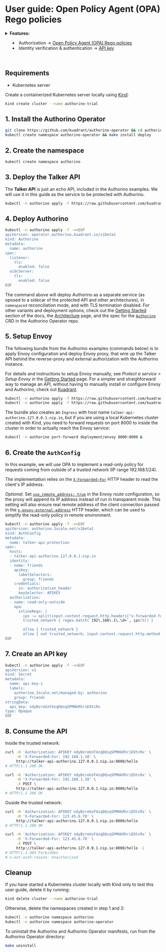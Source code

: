 # User guide: Open Policy Agent (OPA) Rego policies

<details>
  <summary>
    <strong>Features:</strong>
    <ul>
      <li>Authorization → <a href="./../features.md#open-policy-agent-opa-rego-policies-authorizationopa">Open Policy Agent (OPA) Rego policies</a></li>
      <li>Identity verification & authentication → <a href="./../features.md#api-key-identityapikey">API key</a></li>
    </ul>
  </summary>

  Authorino supports [Open Policy Agent](https://www.openpolicyagent.org) policies, either inline defined in [Rego language](https://www.openpolicyagent.org/docs/latest/policy-language) as part of the `AuthConfig` or fetched from an external endpoint, such as an OPA Policy Registry.

  Authorino's built-in OPA module precompiles the policies in reconciliation-time and cache them for fast evaluation in request-time, where they receive the Authorization JSON as input.

  Check out as well the user guide about [Authentication with API keys](./api-key-authentication.md).

  For further details about Authorino features in general, check the [docs](./../features.md).
</details>

<br/>

## Requirements

- Kubernetes server

Create a containerized Kubernetes server locally using [Kind](https://kind.sigs.k8s.io):

```sh
kind create cluster --name authorino-trial
```

## 1. Install the Authorino Operator

```sh
git clone https://github.com/kuadrant/authorino-operator && cd authorino-operator
kubectl create namespace authorino-operator && make install deploy
```

## 2. Create the namespace

```sh
kubectl create namespace authorino
```

## 3. Deploy the Talker API

The **Talker API** is just an echo API, included in the Authorino examples. We will use it in this guide as the service to be protected with Authorino.

```sh
kubectl -n authorino apply -f https://raw.githubusercontent.com/kuadrant/authorino-examples/main/talker-api/talker-api-deploy.yaml
```

## 4. Deploy Authorino

```sh
kubectl -n authorino apply -f -<<EOF
apiVersion: operator.authorino.kuadrant.io/v1beta1
kind: Authorino
metadata:
  name: authorino
spec:
  listener:
    tls:
      enabled: false
  oidcServer:
    tls:
      enabled: false
EOF
```

The command above will deploy Authorino as a separate service (as oposed to a sidecar of the protected API and other architectures), in `namespaced` reconciliation mode, and with TLS termination disabled. For other variants and deployment options, check out the [Getting Started](./../getting-started.md#2-deploy-an-authorino-instance) section of the docs, the [Architecture](./../architecture.md#topologies) page, and the spec for the [`Authorino`](https://github.com/Kuadrant/authorino-operator/blob/main/config/crd/bases/operator.authorino.kuadrant.io_authorinos.yaml) CRD in the Authorino Operator repo.

## 5. Setup Envoy

The following bundle from the Authorino examples (commands below) is to apply Envoy configuration and deploy Envoy proxy, that wire up the Talker API behind the reverse-proxy and external authorization with the Authorino instance.

For details and instructions to setup Envoy manually, see _Protect a service > Setup Envoy_ in the [Getting Started](./../getting-started.md#1-setup-envoy) page. For a simpler and straighforward way to manage an API, without having to manually install or configure Envoy and Authorino, check out [Kuadrant](https://github.com/kuadrant).

```sh
kubectl -n authorino apply -f https://raw.githubusercontent.com/kuadrant/authorino-examples/main/envoy/overlays/notls/configmap.yaml
kubectl -n authorino apply -f https://raw.githubusercontent.com/kuadrant/authorino-examples/main/envoy/base/envoy.yaml
```

The bundle also creates an `Ingress` with host name `talker-api-authorino.127.0.0.1.nip.io`, but if you are using a local Kubernetes cluster created with Kind, you need to forward requests on port 8000 to inside the cluster in order to actually reach the Envoy service:

```sh
kubectl -n authorino port-forward deployment/envoy 8000:8000 &
```

## 6. Create the `AuthConfig`

In this example, we will use OPA to implement a read-only policy for requests coming from outside of a trusted network (IP range 192.168.1/24).

The implementation relies on the [`X-Forwarded-For`](https://datatracker.ietf.org/doc/html/rfc7239) HTTP header to read the client's IP address.

_Optional._ Set [`use_remote_address: true`](https://www.envoyproxy.io/docs/envoy/latest/api-v3/extensions/filters/network/http_connection_manager/v3/http_connection_manager.proto#envoy-v3-api-field-extensions-filters-network-http-connection-manager-v3-httpconnectionmanager-use-remote-address) in the Envoy route configuration, so the proxy will append its IP address instead of run in transparent mode. This setting will also ensure real remote address of the client connection passed in the [`x-envoy-external-address`](https://www.envoyproxy.io/docs/envoy/latest/configuration/http/http_conn_man/headers#config-http-conn-man-headers-x-envoy-external-address) HTTP header, which can be used to simplify the read-only policy in remote environment.

```sh
kubectl -n authorino apply -f -<<EOF
apiVersion: authorino.3scale.net/v1beta1
kind: AuthConfig
metadata:
  name: talker-api-protection
spec:
  hosts:
  - talker-api-authorino.127.0.0.1.nip.io
  identity:
  - name: friends
    apiKey:
      labelSelectors:
        group: friends
    credentials:
      in: authorization_header
      keySelector: APIKEY
  authorization:
  - name: read-only-outside
    opa:
      inlineRego: |
        ips := split(input.context.request.http.headers["x-forwarded-for"], ",")
        trusted_network { regex.match(`192\.168\.1\.\d+`, ips[0]) }

        allow { trusted_network }
        allow { not trusted_network; input.context.request.http.method == "GET" }
EOF
```

## 7. Create an API key

```sh
kubectl -n authorino apply -f -<<EOF
apiVersion: v1
kind: Secret
metadata:
  name: api-key-1
  labels:
    authorino.3scale.net/managed-by: authorino
    group: friends
stringData:
  api_key: ndyBzreUzF4zqDQsqSPMHkRhriEOtcRx
type: Opaque
EOF
```

## 8. Consume the API

Inside the trusted network:

```sh
curl -H 'Authorization: APIKEY ndyBzreUzF4zqDQsqSPMHkRhriEOtcRx' \
     -H 'X-Forwarded-For: 192.168.1.10' \
     http://talker-api-authorino.127.0.0.1.nip.io:8000/hello
# HTTP/1.1 200 OK
```

```sh
curl -H 'Authorization: APIKEY ndyBzreUzF4zqDQsqSPMHkRhriEOtcRx' \
     -H 'X-Forwarded-For: 192.168.1.10' \
     -X POST \
     http://talker-api-authorino.127.0.0.1.nip.io:8000/hello
# HTTP/1.1 200 OK
```

Ouside the trusted network:

```sh
curl -H 'Authorization: APIKEY ndyBzreUzF4zqDQsqSPMHkRhriEOtcRx' \
     -H 'X-Forwarded-For: 123.45.6.78' \
     http://talker-api-authorino.127.0.0.1.nip.io:8000/hello
# HTTP/1.1 200 OK
```

```sh
curl -H 'Authorization: APIKEY ndyBzreUzF4zqDQsqSPMHkRhriEOtcRx' \
     -H 'X-Forwarded-For: 123.45.6.78' \
     -X POST \
     http://talker-api-authorino.127.0.0.1.nip.io:8000/hello -i
# HTTP/1.1 403 Forbidden
# x-ext-auth-reason: Unauthorized
```

## Cleanup

If you have started a Kubernetes cluster locally with Kind only to test this user guide, delete it by running:

```sh
kind delete cluster --name authorino-trial
```

Otherwise, delete the namespaces created in step 1 and 2:

```sh
kubectl -n authorino namespace authorino
kubectl -n authorino namespace authorino-operator
```

To uninstall the Authorino and Authorino Operator manifests, run from the Authorino Operator directory:

```sh
make uninstall
```

